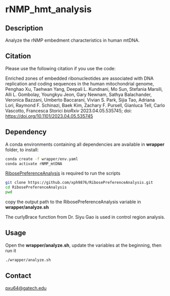 # rNMP_hmt_analysis
## Description
Analyze the rNMP embedment characteristics in human mtDNA.
## Citation
Please use the following citation if you use the code:

Enriched zones of embedded ribonucleotides are associated with DNA replication and coding sequences in the human mitochondrial genome,
Penghao Xu, Taehwan Yang, Deepali L. Kundnani, Mo Sun, Stefania Marsili, Alli L. Gombolay, Youngkyu Jeon, Gary Newnam, Sathya Balachander, Veronica Bazzani, Umberto Baccarani, Vivian S. Park, Sijia Tao, Adriana Lori, Raymond F. Schinazi, Baek Kim, Zachary F. Pursell, Gianluca Tell, Carlo Vascotto, Francesca Storici
_bioRxiv_ 2023.04.05.535745; doi: https://doi.org/10.1101/2023.04.05.535745

## Dependency
A conda environments containing all dependencies are available in __wrapper__ folder, to install:
```bash
conda create -f wrapper/env.yaml
conda activate rNMP_mtDNA
```
[RibosePreferenceAnalysis](https://github.com/xph9876/RibosePreferenceAnalysis) is required to run the scripts
```bash
git clone https://github.com/xph9876/RibosePreferenceAnalysis.git
cd RibosePreferenceAnalysis
pwd
```
copy the output path to the RibosePreferenceAnalysis variable in __wrapper/analyze.sh__

The curlyBrace function from Dr. Siyu Gao is used in control region analysis.

## Usage
Open the __wrapper/analyze.sh__, update the variables at the beginning, then run it
```bash
./wrapper/analyze.sh
```

## Contact
pxu64@gatech.edu
